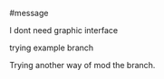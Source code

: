 #message

I dont need graphic interface

trying example branch

Trying another way of mod the branch.
